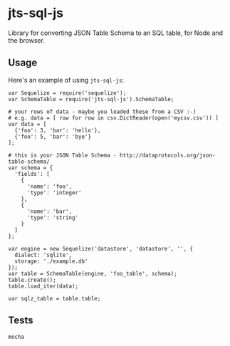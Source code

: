 # jts-sql-js
Library for converting JSON Table Schema to an SQL table, for Node and the browser.

## Usage

Here's an example of using ``jts-sql-js``:

```
var Sequelize = require('sequelize');
var SchemaTable = require('jts-sql-js').SchemaTable;

# your rows of data - maybe you loaded these from a CSV :-)
# e.g. data = [ row for row in csv.DictReader(open('mycsv.csv')) ]
var data = [
  {'foo': 3, 'bar': 'hello'},
  {'foo': 5, 'bar': 'bye'}
];

# this is your JSON Table Schema - http://dataprotocols.org/json-table-schema/
var schema = {
  'fields': [
    {
      'name': 'foo',
      'type': 'integer'
    },
    {
      'name': 'bar',
      'type': 'string'
    }
  ]
};

var engine = new Sequelize('datastore', 'datastore', '', {
  dialect: 'sqlite',
  storage: './example.db'
});
var table = SchemaTable(engine, 'foo_table', schema);
table.create();
table.load_iter(data);

var sqlz_table = table.table;
```

## Tests

`mocha`
